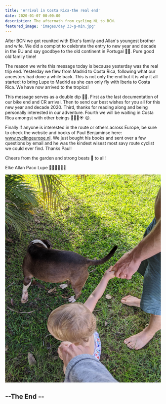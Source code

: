 ```yaml
---
title: 'Arrival in Costa Rica-the real end'
date: 2020-01-07 00:00:00
description: The aftermath from cycling NL to BCN.
featured_image: 'images/day 33-g-min.jpg'
---
```


After BCN we got reunited with Elke's family and Allan's youngest brother and wife. We did a complot to celebrate the entry to new year and decade in the EU and say goodbye to the old continent in Portugal 🥂🥳. Pure good old family time!

The reason we write this message today is because yesterday was the real trip end. Yesterday we flew from Madrid to Costa Rica, following what our ancestors had done a while back. This is not only the end but it is why it all started: to bring Lupe to Madrid as she can only fly with Iberia to Costa Rica. We have now arrived to the tropics!

This message serves as a double dip 🍦🍦. First as the last documentation of our bike end and CR arrival. Then to send our best wishes for you all for this new year and decade 2020. Third, thanks for reading along and being personally interested in our adventure. Fourth we will be waiting in Costa Rica amongst with other beings 🐸🐠🦀☀ 😉.

Finally if anyone is interested in the route or others across Europe, be sure to check the website and books of Paul Benjaminse here: www.cyclingeurope.nl. We just bought his books and sent over a few questions by email and he was the kindest wisest most savy route cyclist we could ever find. Thanks Paul!

Cheers from the garden and strong beats 💓 to all!

Elke Allan Paco Lupe 🚶‍♀🚶‍♂👶🐶

<div class="gallery" data-columns="3">
	<img src="/images/day 33-g-min.jpg">
	
	
## --The End --
